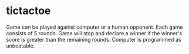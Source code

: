# tictactoe

Game can be played against computer or a human opponent.
Each game consists of 5 rounds. Game will stop and declare a winner if the winner's score is greater than the remaining rounds.
Computer is programmed as unbeatable.
